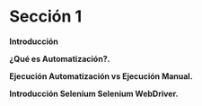 # Sección 1

**Introducción**

**¿Qué es Automatización?.**

**Ejecución Automatización vs Ejecución Manual.**

**Introducción Selenium Selenium WebDriver.**
